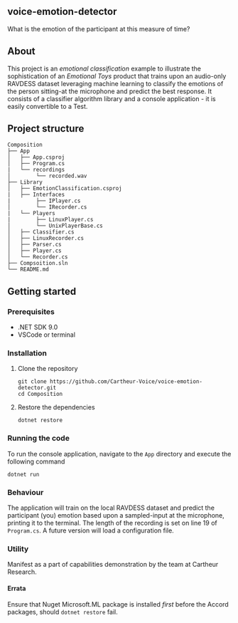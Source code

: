 ## voice-emotion-detector

What is the emotion of the participant at this measure of time?

## About

This project is an _emotional classification_ example to illustrate the sophistication of an _Emotional Toys_ product that trains upon an audio-only RAVDESS dataset leveraging machine learning to classify the emotions of the person sitting-at the microphone and predict the best response. It consists of a classifier algorithm library and a console application - it is easily convertible to a Test.

## Project structure

```
Composition
├── App
│   ├── App.csproj
│   ├── Program.cs
|   └── recordings
│        └── recorded.wav
├── Library
│   ├── EmotionClassification.csproj
|   ├── Interfaces
|        ├── IPlayer.cs
│        └── IRecorder.cs
|   └── Players
|        ├── LinuxPlayer.cs
│        └── UnixPlayerBase.cs
│   ├── Classifier.cs
│   ├── LinuxRecorder.cs
│   ├── Parser.cs
│   ├── Player.cs
│   └── Recorder.cs
├── Compsoition.sln
└── README.md
```

## Getting started

### Prerequisites

- .NET SDK 9.0
- VSCode or terminal

### Installation

1. Clone the repository
   ```
   git clone https://github.com/Cartheur-Voice/voice-emotion-detector.git
   cd Composition
   ```

2. Restore the dependencies
   ```
   dotnet restore
   ```

### Running the code

To run the console application, navigate to the `App` directory and execute the following command

```
dotnet run
```

### Behaviour

The application will train on the local RAVDESS dataset and predict the participant (you) emotion based upon a sampled-input at the microphone, printing it to the terminal. The length of the recording is set on line 19 of `Program.cs`. A future version will load a configuration file.

### Utility

Manifest as a part of capabilities demonstration by the team at Cartheur Research.

#### Errata

Ensure that Nuget Microsoft.ML package is installed _first_ before the Accord packages, should `dotnet restore` fail.